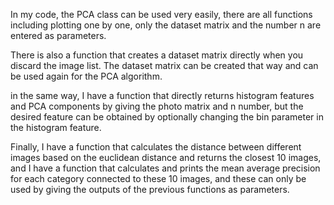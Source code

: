 In my code, the PCA class can be used very easily, there are all functions including plotting one by one, 
only the dataset matrix and the number n are entered as parameters.

There is also a function that creates a dataset matrix directly when you discard the image list. 
The dataset matrix can be created that way and can be used again for the PCA algorithm.

in the same way, I have a function that directly returns histogram features and PCA components 
by giving the photo matrix and n number, but the desired feature can be obtained by optionally 
changing the bin parameter in the histogram feature.

Finally, I have a function that calculates the distance between different images based on the euclidean 
distance and returns the closest 10 images, and I have a function that calculates and prints the mean 
average precision for each category connected to these 10 images, and these can only be used by giving 
the outputs of the previous functions as parameters.

